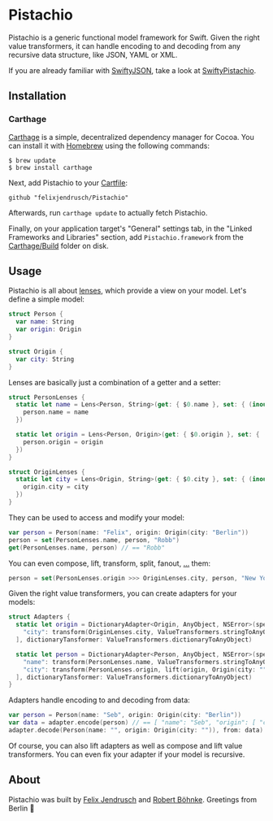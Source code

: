 # Pistachio

Pistachio is a generic functional model framework for Swift. Given the right value transformers, it can handle encoding to and decoding from any recursive data structure, like JSON, YAML or XML.

If you are already familiar with [SwiftyJSON](https://github.com/SwiftyJSON/SwiftyJSON), take a look at [SwiftyPistachio](https://github.com/felixjendrusch/SwiftyPistachio).

## Installation

### Carthage

[Carthage](https://github.com/Carthage/Carthage) is a simple, decentralized dependency manager for Cocoa. You can install it with [Homebrew](http://brew.sh) using the following commands:

```
$ brew update
$ brew install carthage
```

Next, add Pistachio to your [Cartfile](https://github.com/Carthage/Carthage/blob/master/Documentation/Artifacts.md#cartfile):

```
github "felixjendrusch/Pistachio"
```

Afterwards, run `carthage update` to actually fetch Pistachio.

Finally, on your application target's "General" settings tab, in the "Linked Frameworks and Libraries" section, add `Pistachio.framework` from the [Carthage/Build](https://github.com/Carthage/Carthage/blob/master/Documentation/Artifacts.md#carthagebuild) folder on disk.

## Usage

Pistachio is all about [lenses](http://chris.eidhof.nl/posts/lenses-in-swift.html), which provide a view on your model. Let's define a simple model:

```swift
struct Person {
  var name: String
  var origin: Origin
}

struct Origin {
  var city: String
}
```

Lenses are basically just a combination of a getter and a setter:

```swift
struct PersonLenses {
  static let name = Lens<Person, String>(get: { $0.name }, set: { (inout person: Person, name) in
    person.name = name
  })

  static let origin = Lens<Person, Origin>(get: { $0.origin }, set: { (inout person: Person, origin) in
    person.origin = origin
  })
}

struct OriginLenses {
  static let city = Lens<Origin, String>(get: { $0.city }, set: { (inout origin: Origin, city) in
    origin.city = city
  })
}
```

They can be used to access and modify your model:

```swift
var person = Person(name: "Felix", origin: Origin(city: "Berlin"))
person = set(PersonLenses.name, person, "Robb")
get(PersonLenses.name, person) // == "Robb"
```

You can even compose, lift, transform, split, fanout, [...](https://github.com/felixjendrusch/Pistachio/blob/master/Pistachio/Lens.swift) them:

```swift
person = set(PersonLenses.origin >>> OriginLenses.city, person, "New York")
```

Given the right value transformers, you can create adapters for your models:

```swift
struct Adapters {
  static let origin = DictionaryAdapter<Origin, AnyObject, NSError>(specification: [
    "city": transform(OriginLenses.city, ValueTransformers.stringToAnyObject)
  ], dictionaryTansformer: ValueTransformers.dictionaryToAnyObject)

  static let person = DictionaryAdapter<Person, AnyObject, NSError>(specification: [
    "name": transform(PersonLenses.name, ValueTransformers.stringToAnyObject),
    "city": transform(PersonLenses.origin, lift(origin, Origin(city: "")))
  ], dictionaryTansformer: ValueTransformers.dictionaryToAnyObject)
}
```
Adapters handle encoding to and decoding from data:

```swift
var person = Person(name: "Seb", origin: Origin(city: "Berlin"))
var data = adapter.encode(person) // == [ "name": "Seb", "origin": [ "city": "Berlin" ] ]
adapter.decode(Person(name: "", origin: Origin(city: "")), from: data) // == person
```

Of course, you can also lift adapters as well as compose and lift value transformers. You can even fix your adapter if your model is recursive.

## About

Pistachio was built by [Felix Jendrusch](http://felixjendrusch.is) and [Robert Böhnke](http://robb.is). Greetings from Berlin :wave:
